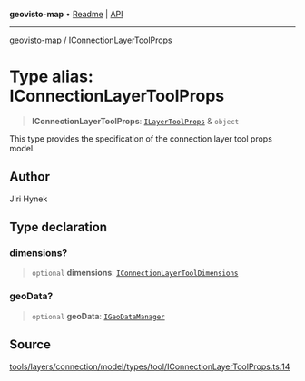 **geovisto-map** • [Readme](../README.md) \| [API](../globals.md)

***

[geovisto-map](../README.md) / IConnectionLayerToolProps

# Type alias: IConnectionLayerToolProps

> **IConnectionLayerToolProps**: [`ILayerToolProps`](ILayerToolProps.md) & `object`

This type provides the specification of the connection layer tool props model.

## Author

Jiri Hynek

## Type declaration

### dimensions?

> `optional` **dimensions**: [`IConnectionLayerToolDimensions`](IConnectionLayerToolDimensions.md)

### geoData?

> `optional` **geoData**: [`IGeoDataManager`](IGeoDataManager.md)

## Source

[tools/layers/connection/model/types/tool/IConnectionLayerToolProps.ts:14](https://github.com/geovisto/geovisto-map/blob/5ee2cb5d45c19062fc8fc6beefa2848c076518b6/src/tools/layers/connection/model/types/tool/IConnectionLayerToolProps.ts#L14)
